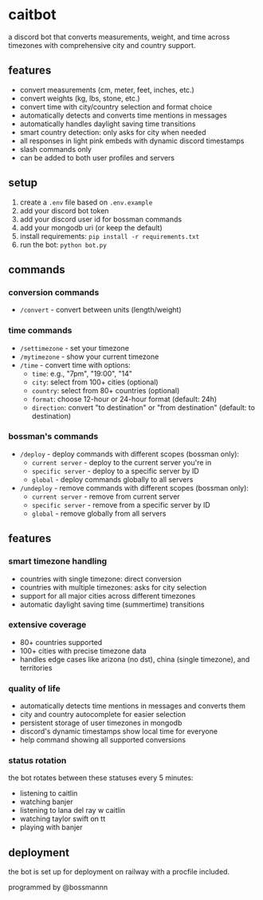 # caitbot

a discord bot that converts measurements, weight, and time across timezones with comprehensive city and country support.

## features

- convert measurements (cm, meter, feet, inches, etc.)
- convert weights (kg, lbs, stone, etc.)
- convert time with city/country selection and format choice
- automatically detects and converts time mentions in messages
- automatically handles daylight saving time transitions
- smart country detection: only asks for city when needed
- all responses in light pink embeds with dynamic discord timestamps
- slash commands only
- can be added to both user profiles and servers

## setup

1. create a `.env` file based on `.env.example`
2. add your discord bot token
3. add your discord user id for bossman commands
4. add your mongodb uri (or keep the default)
5. install requirements: `pip install -r requirements.txt`
6. run the bot: `python bot.py`

## commands

### conversion commands
- `/convert` - convert between units (length/weight)

### time commands
- `/settimezone` - set your timezone
- `/mytimezone` - show your current timezone
- `/time` - convert time with options:
  - `time`: e.g., "7pm", "19:00", "14"
  - `city`: select from 100+ cities (optional)
  - `country`: select from 80+ countries (optional)
  - `format`: choose 12-hour or 24-hour format (default: 24h)
  - `direction`: convert "to destination" or "from destination" (default: to destination)

### bossman's commands
- `/deploy` - deploy commands with different scopes (bossman only):
  - `current server` - deploy to the current server you're in
  - `specific server` - deploy to a specific server by ID
  - `global` - deploy commands globally to all servers
- `/undeploy` - remove commands with different scopes (bossman only):
  - `current server` - remove from current server
  - `specific server` - remove from a specific server by ID
  - `global` - remove globally from all servers

## features

### smart timezone handling
- countries with single timezone: direct conversion
- countries with multiple timezones: asks for city selection
- support for all major cities across different timezones
- automatic daylight saving time (summertime) transitions

### extensive coverage
- 80+ countries supported
- 100+ cities with precise timezone data
- handles edge cases like arizona (no dst), china (single timezone), and territories

### quality of life
- automatically detects time mentions in messages and converts them
- city and country autocomplete for easier selection
- persistent storage of user timezones in mongodb
- discord's dynamic timestamps show local time for everyone
- help command showing all supported conversions

### status rotation
the bot rotates between these statuses every 5 minutes:
- listening to caitlin
- watching banjer
- listening to lana del ray w caitlin
- watching taylor swift on tt
- playing with banjer

## deployment

the bot is set up for deployment on railway with a procfile included.

programmed by @bossmannn
